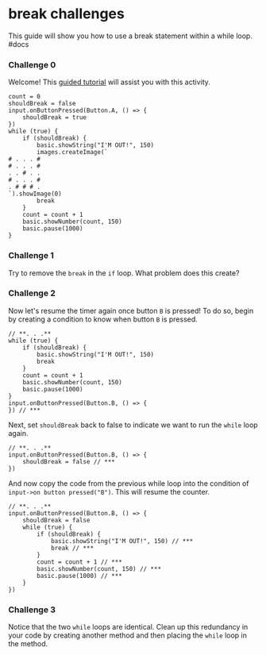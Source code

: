 # break challenges

This guide will show you how to use a break statement within a while loop. #docs

### Challenge 0

Welcome! This [guided tutorial](/microbit/lessons/break/tutorial) will assist you with this activity.

```
count = 0
shouldBreak = false
input.onButtonPressed(Button.A, () => {
    shouldBreak = true
})
while (true) {
    if (shouldBreak) {
        basic.showString("I'M OUT!", 150)
        images.createImage(`
# . . . #
# . . . #
. . # . .
# . . . #
. # # # .
`).showImage(0)
        break
    }
    count = count + 1
    basic.showNumber(count, 150)
    basic.pause(1000)
}
```

### Challenge 1

Try to remove the `break` in the `if` loop. What problem does this create?

### Challenge 2

Now let's resume the timer again once button `B` is pressed! To do so, begin by creating a condition to know when button `B` is pressed.

```
// **. . .**
while (true) {
    if (shouldBreak) {
        basic.showString("I'M OUT!", 150)
        break
    }
    count = count + 1
    basic.showNumber(count, 150)
    basic.pause(1000)
}
input.onButtonPressed(Button.B, () => {
}) // ***
```

Next, set `shouldBreak` back to false to indicate we want to run the `while` loop again.

```
// **. . .**
input.onButtonPressed(Button.B, () => {
    shouldBreak = false // ***
})
```

And now copy the code from the previous while loop into the condition of `input->on button pressed("B")`. This will resume the counter.

```
// **. . .**
input.onButtonPressed(Button.B, () => {
    shouldBreak = false
    while (true) {
        if (shouldBreak) {
            basic.showString("I'M OUT!", 150) // ***
            break // ***
        }
        count = count + 1 // ***
        basic.showNumber(count, 150) // ***
        basic.pause(1000) // ***
    }
})
```

### Challenge 3

Notice that the two `while` loops are identical. Clean up this redundancy in your code by creating another method and then placing the `while` loop in the method.

